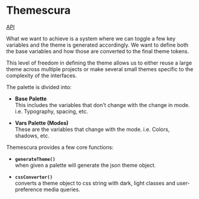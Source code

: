 ---
---
# Themescura

[API](/docs/api/themescura)

What we want to achieve is a system where we can toggle a few key variables and the theme is generated accordingly. We want to define both the base variables and how those are converted to the final theme tokens.

This level of freedom in defining the theme allows us to either reuse a large theme across multiple projects or make several small themes specific to the complexity of the interfaces.

The palette is divided into:

- **Base Palette**  
  This includes the variables that don't change with the change in mode. i.e. Typography, spacing, etc.

- **Vars Palette (Modes)**  
  These are the variables that change with the mode. i.e. Colors, shadows, etc.

Themescura provides a few core functions: 

- **`generateTheme()`**  
  when given a palette will generate the json theme object.

- **`cssConverter()`**   
  converts a theme object to css string with dark, light classes and user-preference media queries.



